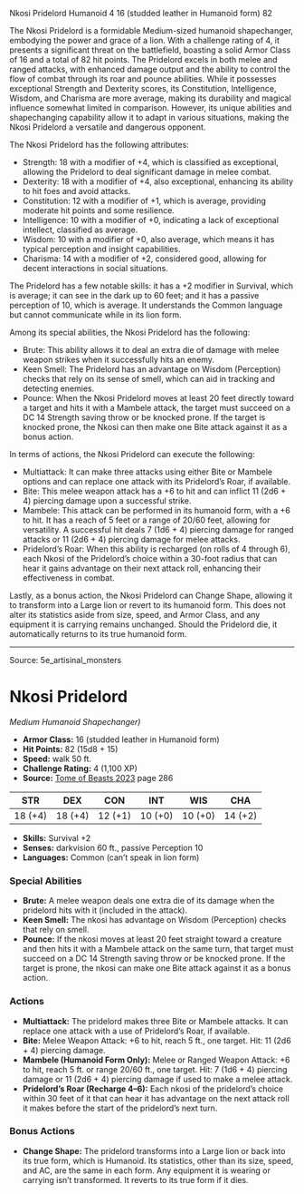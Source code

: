 <MonsterName/>Nkosi Pridelord</MonsterName>
<CreatureType/>Humanoid</CreatureType>
<CR/>4</CR>
<AC/>16 (studded leather in Humanoid form)</AC>
<HP/>82</HP>
<summary>The Nkosi Pridelord is a formidable Medium-sized humanoid shapechanger, embodying the power and grace of a lion. With a challenge rating of 4, it presents a significant threat on the battlefield, boasting a solid Armor Class of 16 and a total of 82 hit points. The Pridelord excels in both melee and ranged attacks, with enhanced damage output and the ability to control the flow of combat through its roar and pounce abilities. While it possesses exceptional Strength and Dexterity scores, its Constitution, Intelligence, Wisdom, and Charisma are more average, making its durability and magical influence somewhat limited in comparison. However, its unique abilities and shapechanging capability allow it to adapt in various situations, making the Nkosi Pridelord a versatile and dangerous opponent.</summary>

<detail>

The Nkosi Pridelord has the following attributes: 
- Strength: 18 with a modifier of +4, which is classified as exceptional, allowing the Pridelord to deal significant damage in melee combat.
- Dexterity: 18 with a modifier of +4, also exceptional, enhancing its ability to hit foes and avoid attacks.
- Constitution: 12 with a modifier of +1, which is average, providing moderate hit points and some resilience.
- Intelligence: 10 with a modifier of +0, indicating a lack of exceptional intellect, classified as average.
- Wisdom: 10 with a modifier of +0, also average, which means it has typical perception and insight capabilities.
- Charisma: 14 with a modifier of +2, considered good, allowing for decent interactions in social situations.

The Pridelord has a few notable skills: it has a +2 modifier in Survival, which is average; it can see in the dark up to 60 feet; and it has a passive perception of 10, which is average. It understands the Common language but cannot communicate while in its lion form.

Among its special abilities, the Nkosi Pridelord has the following:
- Brute: This ability allows it to deal an extra die of damage with melee weapon strikes when it successfully hits an enemy.
- Keen Smell: The Pridelord has an advantage on Wisdom (Perception) checks that rely on its sense of smell, which can aid in tracking and detecting enemies.
- Pounce: When the Nkosi Pridelord moves at least 20 feet directly toward a target and hits it with a Mambele attack, the target must succeed on a DC 14 Strength saving throw or be knocked prone. If the target is knocked prone, the Nkosi can then make one Bite attack against it as a bonus action.

In terms of actions, the Nkosi Pridelord can execute the following:
- Multiattack: It can make three attacks using either Bite or Mambele options and can replace one attack with its Pridelord’s Roar, if available.
- Bite: This melee weapon attack has a +6 to hit and can inflict 11 (2d6 + 4) piercing damage upon a successful strike.
- Mambele: This attack can be performed in its humanoid form, with a +6 to hit. It has a reach of 5 feet or a range of 20/60 feet, allowing for versatility. A successful hit deals 7 (1d6 + 4) piercing damage for ranged attacks or 11 (2d6 + 4) piercing damage for melee attacks.
- Pridelord’s Roar: When this ability is recharged (on rolls of 4 through 6), each Nkosi of the Pridelord’s choice within a 30-foot radius that can hear it gains advantage on their next attack roll, enhancing their effectiveness in combat.

Lastly, as a bonus action, the Nkosi Pridelord can Change Shape, allowing it to transform into a Large lion or revert to its humanoid form. This does not alter its statistics aside from size, speed, and Armor Class, and any equipment it is carrying remains unchanged. Should the Pridelord die, it automatically returns to its true humanoid form.</detail>



---

Source: 5e_artisinal_monsters

# Nkosi Pridelord

*Medium* *Humanoid* *Shapechanger)*

- **Armor Class:** 16 (studded leather in Humanoid form)
- **Hit Points:** 82 (15d8 + 15)
- **Speed:** walk 50 ft.
- **Challenge Rating:** 4 (1,100 XP)
- **Source:** [Tome of Beasts 2023](https://koboldpress.com/kpstore/product/tome-of-beasts-1-2023-edition/) page 286

| STR | DEX | CON | INT | WIS | CHA |
| --- | --- | --- | --- | --- | --- |
| 18 (+4) | 18 (+4) | 12 (+1) | 10 (+0) | 10 (+0) | 14 (+2) |

- **Skills:** Survival +2
- **Senses:** darkvision 60 ft., passive Perception 10
- **Languages:** Common (can’t speak in lion form)

### Special Abilities

- **Brute:** A melee weapon deals one extra die of its damage when the pridelord hits with it (included in the attack).
- **Keen Smell:** The nkosi has advantage on Wisdom (Perception) checks that rely on smell.
- **Pounce:** If the nkosi moves at least 20 feet straight toward a creature and then hits it with a Mambele attack on the same turn, that target must succeed on a DC 14 Strength saving throw or be knocked prone. If the target is prone, the nkosi can make one Bite attack against it as a bonus action.

### Actions

- **Multiattack:** The pridelord makes three Bite or Mambele attacks. It can replace one attack with a use of Pridelord’s Roar, if available.
- **Bite:** Melee Weapon Attack: +6 to hit, reach 5 ft., one target. Hit: 11 (2d6 + 4) piercing damage.
- **Mambele (Humanoid Form Only):** Melee or Ranged Weapon Attack: +6 to hit, reach 5 ft. or range 20/60 ft., one target. Hit: 7 (1d6 + 4) piercing damage or 11 (2d6 + 4) piercing damage if used to make a melee attack.
- **Pridelord’s Roar (Recharge 4–6):** Each nkosi of the pridelord’s choice within 30 feet of it that can hear it has advantage on the next attack roll it makes before the start of the pridelord’s next turn.

### Bonus Actions

- **Change Shape:** The pridelord transforms into a Large lion or back into its true form, which is Humanoid. Its statistics, other than its size, speed, and AC, are the same in each form. Any equipment it is wearing or carrying isn’t transformed. It reverts to its true form if it dies.


